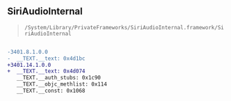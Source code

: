 ## SiriAudioInternal

> `/System/Library/PrivateFrameworks/SiriAudioInternal.framework/SiriAudioInternal`

```diff

-3401.8.1.0.0
-  __TEXT.__text: 0x4d1bc
+3401.14.1.0.0
+  __TEXT.__text: 0x4d074
   __TEXT.__auth_stubs: 0x1c90
   __TEXT.__objc_methlist: 0x114
   __TEXT.__const: 0x1068

```
